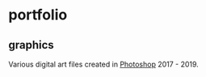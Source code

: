 # portfolio

## graphics

Various digital art files created in [Photoshop](https://www.adobe.com/products/photoshop.html) 2017 - 2019.
